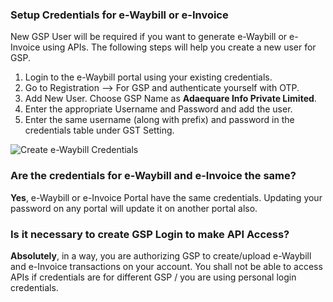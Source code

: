 ### Setup Credentials for e-Waybill or e-Invoice

New GSP User will be required if you want to generate e-Waybill or e-Invoice using APIs. The following steps will help you create a new user for GSP.

1.  Login to the e-Waybill portal using your existing credentials.
2.  Go to Registration --> For GSP and authenticate yourself with OTP.
3.  Add New User. Choose GSP Name as **Adaequare Info Private Limited**.
4.  Enter the appropriate Username and Password and add the user.
5.  Enter the same username (along with prefix) and password in the credentials table under GST Setting.

![Create e-Waybill Credentials](https://docs.erpnext.com/files/create-e-waybill-e-invoice-credentials.gif)

### Are the credentials for e-Waybill and e-Invoice the same?

**Yes**, e-Waybill or e-Invoice Portal have the same credentials. Updating your password on any portal will update it on another portal also.

### Is it necessary to create GSP Login to make API Access?

**Absolutely**, in a way, you are authorizing GSP to create/upload e-Waybill and e-Invoice transactions on your account. You shall not be able to access APIs if credentials are for different GSP / you are using personal login credentials.